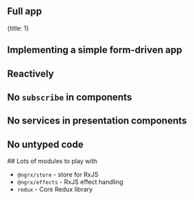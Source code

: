 ## Full app
{title: 1}

## Implementing a simple form-driven app

## Reactively

## No `subscribe` in components

## No services in presentation components

## No untyped code

## Lots of modules to play with

- `@ngrx/store` - store for RxJS
- `@ngrx/effects` - RxJS effect handling
- `redux` - Core Redux library

